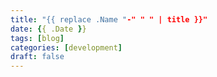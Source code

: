 ```yaml
---
title: "{{ replace .Name "-" " " | title }}"
date: {{ .Date }}
tags: [blog]
categories: [development]
draft: false
---
```


